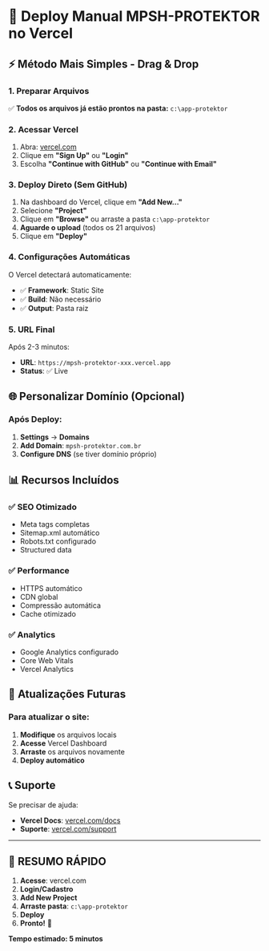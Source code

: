 # 🚀 Deploy Manual MPSH-PROTEKTOR no Vercel

## ⚡ Método Mais Simples - Drag & Drop

### 1. Preparar Arquivos
✅ **Todos os arquivos já estão prontos na pasta:** `c:\app-protektor`

### 2. Acessar Vercel
1. Abra: [vercel.com](https://vercel.com)
2. Clique em **"Sign Up"** ou **"Login"**
3. Escolha **"Continue with GitHub"** ou **"Continue with Email"**

### 3. Deploy Direto (Sem GitHub)
1. Na dashboard do Vercel, clique em **"Add New..."**
2. Selecione **"Project"**
3. Clique em **"Browse"** ou arraste a pasta `c:\app-protektor`
4. **Aguarde o upload** (todos os 21 arquivos)
5. Clique em **"Deploy"**

### 4. Configurações Automáticas
O Vercel detectará automaticamente:
- ✅ **Framework**: Static Site
- ✅ **Build**: Não necessário
- ✅ **Output**: Pasta raiz

### 5. URL Final
Após 2-3 minutos:
- **URL**: `https://mpsh-protektor-xxx.vercel.app`
- **Status**: ✅ Live

## 🌐 Personalizar Domínio (Opcional)

### Após Deploy:
1. **Settings** → **Domains**
2. **Add Domain**: `mpsh-protektor.com.br`
3. **Configure DNS** (se tiver domínio próprio)

## 📊 Recursos Incluídos

### ✅ SEO Otimizado
- Meta tags completas
- Sitemap.xml automático
- Robots.txt configurado
- Structured data

### ✅ Performance
- HTTPS automático
- CDN global
- Compressão automática
- Cache otimizado

### ✅ Analytics
- Google Analytics configurado
- Core Web Vitals
- Vercel Analytics

## 🔄 Atualizações Futuras

### Para atualizar o site:
1. **Modifique** os arquivos locais
2. **Acesse** Vercel Dashboard
3. **Arraste** os arquivos novamente
4. **Deploy automático**

## 📞 Suporte

Se precisar de ajuda:
- **Vercel Docs**: [vercel.com/docs](https://vercel.com/docs)
- **Suporte**: [vercel.com/support](https://vercel.com/support)

---

## 🎯 RESUMO RÁPIDO

1. **Acesse**: vercel.com
2. **Login/Cadastro**
3. **Add New Project**
4. **Arraste pasta**: `c:\app-protektor`
5. **Deploy**
6. **Pronto!** 🚀

**Tempo estimado: 5 minutos**
